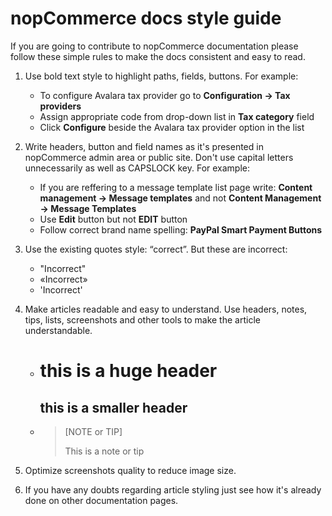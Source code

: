 # nopCommerce docs style guide #

If you are going to contribute to nopCommerce documentation please follow these simple rules to make the docs consistent and easy to read.

1. Use bold text style to highlight paths, fields, buttons. For example:
	* To configure Avalara tax provider go to **Configuration → Tax providers**
	* Assign appropriate code from drop-down list in **Tax category** field
	* Click **Configure** beside the Avalara tax provider option in the list
	
2. Write headers, button and field names as it's presented in nopCommerce admin area or public site. Don't use capital letters unnecessarily as well as CAPSLOCK key. For example:
	* If you are reffering to a message template list page write: **Content management -> Message templates** and not **Content Management -> Message Templates**
	* Use **Edit** button but not **EDIT** button
	* Follow correct brand name spelling: **PayPal Smart Payment Buttons**

3. Use the existing quotes style: “correct”. But these are incorrect:
	* "Incorrect"
	* «Incorrect»
	* 'Incorrect'
	
4. Make articles readable and easy to understand. Use headers, notes, tips, lists, screenshots and other tools to make the article understandable.
	* 	# this is a huge header #
		## this is a smaller header ##
	* 	
		> [NOTE or TIP]
		> 
		> This is a note or tip

5. Optimize screenshots quality to reduce image size.

6. If you have any doubts regarding article styling just see how it's already done on other documentation pages.